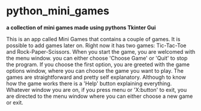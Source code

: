 # python_mini_games
<b>a collection of mini games made using pythons Tkinter Gui</b>

This is an app called Mini Games that contains a couple of games.
It is possible to add games later on. Right now it has two games:
Tic-Tac-Toe and Rock-Paper-Scissors.
When you start the game, you are welcomed with the menu window. you can
either choose 'Choose Game' or 'Quit' to stop the program.
If you choose the first option, you are greeted with the game options window,
where you can choose the game you want to play.
The games are straightforward and pretty self explanatory. Although to know
how the game works there is a 'Help' button explaining everything.
Whatever window you are on, if you press menu or 'X:button' to exit, you are
directed to the menu window where you can either choose a new game or exit.
